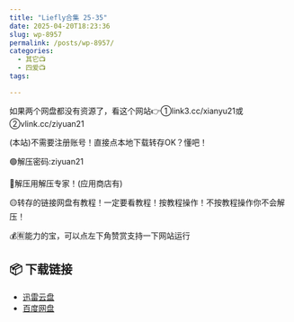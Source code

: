 ```yaml
---
title: "Liefly合集 25-35"
date: 2025-04-20T18:23:36
slug: wp-8957
permalink: /posts/wp-8957/
categories:
  - 其它📺
  - 四爱📺
tags:

---
```


如果两个网盘都没有资源了，看这个网站👉①link3.cc/xianyu21或②vlink.cc/ziyuan21

(本站)不需要注册账号！直接点本地下载转存OK？懂吧！

🟢解压密码:ziyuan21

🔵解压用解压专家！(应用商店有)

🟡转存的链接网盘有教程！一定要看教程！按教程操作！不按教程操作你不会解压！

💰🈶能力的宝，可以点左下角赞赏支持一下网站运行

## 📦 下载链接
- [迅雷云盘](https://blziyuan21.com/pay-download/8957?key=ef23c65994&down_id=0)
- [百度网盘](https://blziyuan21.com/pay-download/8957?key=ef23c65994&down_id=1)

